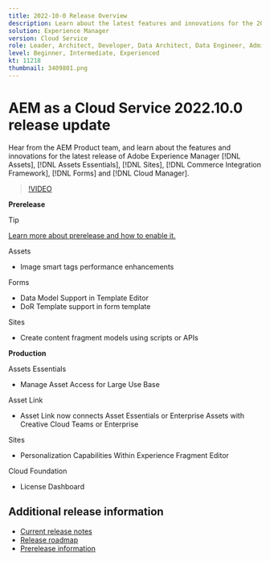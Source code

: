```yaml
---
title: 2022-10-0 Release Overview
description: Learn about the latest features and innovations for the 2022-10-0 release for Adobe Experience Manager [!DNL Assets Essentials], [!DNL Sites], [!DNL Screens], [!DNL Forms] and [!DNL Cloud Foundation].
solution: Experience Manager
version: Cloud Service
role: Leader, Architect, Developer, Data Architect, Data Engineer, Admin, User
level: Beginner, Intermediate, Experienced
kt: 11218
thumbnail: 3409801.png
---
```

# AEM as a Cloud Service 2022.10.0 release update 

Hear from the AEM Product team, and learn about the features and innovations for the latest release of Adobe Experience Manager [!DNL Assets], [!DNL Assets Essentials], [!DNL Sites], [!DNL Commerce Integration Framework], [!DNL Forms] and [!DNL Cloud Manager].

>[!VIDEO](https://video.tv.adobe.com/v/3409801/?quality=12&learn=on)

**Prerelease**

>[!TIP]
>
>[Learn more about prerelease and how to enable it.](https://experienceleague.adobe.com/docs/experience-manager-cloud-service/content/release-notes/prerelease.html)

Assets

* Image smart tags performance enhancements

Forms

* Data Model Support in Template Editor
* DoR Template support in form template

Sites

* Create content fragment models using scripts or APIs

**Production**

Assets Essentials

* Manage Asset Access for Large Use Base

Asset Link

* Asset Link now connects Asset Essentials or Enterprise Assets with Creative Cloud Teams or Enterprise

Sites

* Personalization Capabilities Within Experience Fragment Editor

Cloud Foundation

* License Dashboard

<!-- Have questions about the release?  Discuss the release in [Experience League Communities](https://adobe.ly/3paYDAo) -->

## Additional release information

* [Current release notes](https://experienceleague.adobe.com/docs/experience-manager-cloud-service/content/release-notes/home.html)
* [Release roadmap](https://experienceleague.adobe.com/docs/experience-manager-release-information/aem-release-updates/update-releases-roadmap.html)
* [Prerelease information](https://experienceleague.adobe.com/docs/experience-manager-cloud-service/content/release-notes/prerelease.html)
